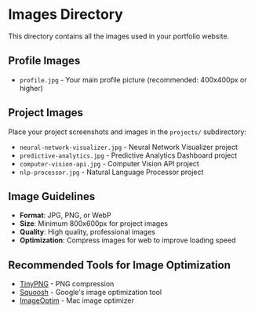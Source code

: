 # Images Directory

This directory contains all the images used in your portfolio website.

## Profile Images
- `profile.jpg` - Your main profile picture (recommended: 400x400px or higher)

## Project Images
Place your project screenshots and images in the `projects/` subdirectory:
- `neural-network-visualizer.jpg` - Neural Network Visualizer project
- `predictive-analytics.jpg` - Predictive Analytics Dashboard project  
- `computer-vision-api.jpg` - Computer Vision API project
- `nlp-processor.jpg` - Natural Language Processor project

## Image Guidelines
- **Format**: JPG, PNG, or WebP
- **Size**: Minimum 800x600px for project images
- **Quality**: High quality, professional images
- **Optimization**: Compress images for web to improve loading speed

## Recommended Tools for Image Optimization
- [TinyPNG](https://tinypng.com/) - PNG compression
- [Squoosh](https://squoosh.app/) - Google's image optimization tool
- [ImageOptim](https://imageoptim.com/) - Mac image optimizer


